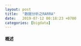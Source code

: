 ```yaml
---
layout: post
title:  "数据分析之RARRA"
date:   2019-07-12 00:18:23 +0700
categories: [bigdata]
---
```


#### 概述
